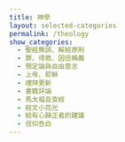 ```yaml
---
title: 神學
layout: selected-categories
permalink: /theology
show_categories:
  - 聖經無誤、解經原則
  - 罪、得救、因信稱義
  - 預定論與自由意志
  - 上帝、耶穌
  - 禮拜更新
  - 書籍評論
  - 馬太福音查經
  - 經文小亮光
  - 給有心歸正者的建議
  - 信仰告白
---
```

